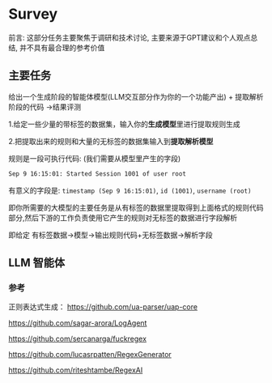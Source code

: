 # Survey

前言: 这部分任务主要聚焦于调研和技术讨论, 主要来源于GPT建议和个人观点总结, 并不具有最合理的参考价值

## 主要任务

给出一个生成阶段的智能体模型(LLM交互部分作为你的一个功能产出) + 提取解析阶段的代码  ->结果评测

1.给定一些少量的带标签的数据集，输入你的**生成模型**里进行提取规则生成

2.把提取出来的规则和大量的无标签的数据集输入到**提取解析模型**

规则是一段可执行代码: (我们需要从模型里产生的字段)

```bash
Sep 9 16:15:01: Started Session 1001 of user root
```

有意义的字段是: `timestamp (Sep 9 16:15:01)`, `id (1001)`, `username (root)`

即你所需要的大模型的主要任务是从有标签的数据里提取得到上面格式的规则代码部分,然后下游的工作负责使用它产生的规则对无标签的数据进行字段解析

即给定 有标签数据->模型->输出规则代码+无标签数据->解析字段

## LLM 智能体
### 参考
正则表达式生成：
https://github.com/ua-parser/uap-core

https://github.com/sagar-arora/LogAgent

https://github.com/sercanarga/fuckregex

https://github.com/lucasrpatten/RegexGenerator

https://github.com/riteshtambe/RegexAI